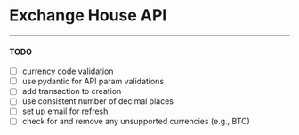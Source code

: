 # Exchange House API

---

#### TODO

- [ ] currency code validation
- [ ] use pydantic for API param validations
- [ ] add transaction to creation
- [ ] use consistent number of decimal places
- [ ] set up email for refresh
- [ ] check for and remove any unsupported currencies (e.g., BTC)

